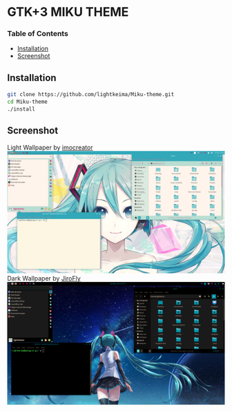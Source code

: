 # GTK+3 MIKU THEME 

### Table of Contents
* [Installation](#installation)
* [Screenshot](#screenshot)

## Installation

```bash
git clone https://github.com/lightkeima/Miku-theme.git
cd Miku-theme
./install
```

## Screenshot

Light 
Wallpaper by [imocreator](https://www.deviantart.com/imocreator/art/Miku-Hatsune-V4X-Beta-Download-560850807)
![picture](miku-theme.png)
Dark 
Wallpaper by [JiroFly](https://www.pixiv.net/member.php?id=7291499)
![picture](miku-theme-dark.png)
